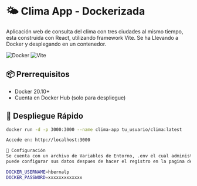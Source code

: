 # 🌤️ Clima App - Dockerizada

Aplicación web de consulta del clima con tres ciudades al mismo tiempo, esta construida con React, utilizando framework Vite.
Se ha Llevando a Docker y desplegando en un contenedor.

![Docker](https://img.shields.io/badge/Docker-✓-blue?logo=docker)
![Vite](https://img.shields.io/badge/Vite-✓-yellow?logo=vite)

## 📦 Prerrequisitos

- Docker 20.10+
- Cuenta en Docker Hub (solo para despliegue)

## 🚀 Despliegue Rápido

```bash
docker run -d -p 3000:3000 --name clima-app tu_usuario/clima:latest

Accede en: http://localhost:3000

🔧 Configuración
Se cuenta con un archivo de Variables de Entorno, .env el cual administra los datos de autenticacion al consumo de la API
puede configurar sus datos despues de hacer el registro en la pagina del fabricante https://openweathermap.org

DOCKER_USERNAME=hbernalp
DOCKER_PASSWORD=xxxxxxxxxxxxx


